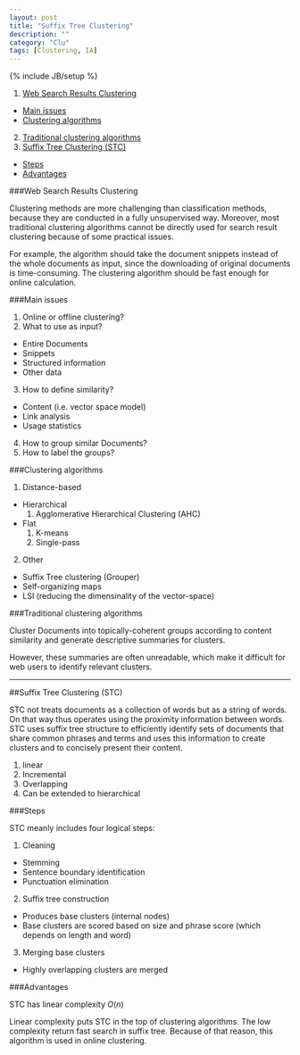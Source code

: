 ```yaml
---
layout: post
title: "Suffix Tree Clustering"
description: ""
category: "Clu"
tags: [Clustering, IA]
---
```

{% include JB/setup %}



1. [Web Search Results Clustering](#webclustering)
  + [Main issues](#main)
  + [Clustering algorithms](#algorithms)
2. [Traditional clustering algorithms](#traditional)
3. [Suffix Tree Clustering (STC)](#stc)
  + [Steps](#steps)
  + [Advantages](#advantages)



<!--more-->

###Web Search Results Clustering <a id="webclustering"></a>

Clustering methods are more challenging than classification methods, because they are conducted in a fully unsupervised way. 
Moreover, most traditional clustering algorithms cannot be directly used for search result clustering because of some practical issues.

For example, the algorithm should take the document snippets instead of the whole documents as input, since the downloading of original documents is time-consuming. 
The clustering algorithm should be fast enough for online calculation.

###Main issues <a id="main"></a>

1. Online or offline clustering?
2. What to use as input?
  + Entire Documents
  + Snippets 
  + Structured information
  + Other data
3. How to define similarity?
  - Content (i.e. vector space model)
  - Link analysis
  - Usage statistics
4. How to group similar Documents?
5. How to label the groups?

###Clustering algorithms <a id="algorithms"></a>

1. Distance-based
  + Hierarchical
    1. Agglomerative Hierarchical Clustering (AHC)
  + Flat
    1. K-means
    2. Single-pass
2. Other
  + Suffix Tree clustering  (Grouper)
  + Self-organizing maps
  + LSI (reducing the dimensinality of the vector-space)

###Traditional clustering algorithms <a id="traditional"></a>

Cluster Documents into topically-coherent groups according to content similarity and generate descriptive summaries for clusters.

However, these summaries are often unreadable, which make it difficult for web users to identify relevant clusters.

---

##Suffix Tree Clustering (STC) <a id="stc"></a>

STC not treats documents as a collection of words but as a string of words. On that way thus operates using the proximity information
between words. STC uses suffix tree structure to efficiently identify sets of documents that share common phrases and terms and uses
this information to create clusters and to concisely present their content.

1. linear
2. Incremental
3. Overlapping
4. Can be extended to hierarchical

###Steps <a id="steps"></a>

STC meanly includes four logical steps:

1. Cleaning
  + Stemming
  + Sentence boundary identification
  + Punctuation elimination
2. Suffix tree construction
  + Produces base clusters (internal nodes)
  + Base clusters are scored based on size and phrase score (which depends on length and word)
3. Merging base clusters
  + Highly overlapping clusters are merged

###Advantages <a id="advantages"></a>

STC has linear complexity $O(n)$

Linear complexity puts STC in the top of clustering algorithms. The low complexity return fast search in suffix tree. 
Because of that reason, this algorithm is used in online clustering.

